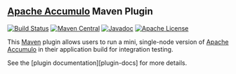 <!--
Licensed to the Apache Software Foundation (ASF) under one or more
contributor license agreements.  See the NOTICE file distributed with
this work for additional information regarding copyright ownership.
The ASF licenses this file to You under the Apache License, Version 2.0
(the "License"); you may not use this file except in compliance with
the License.  You may obtain a copy of the License at

    http://www.apache.org/licenses/LICENSE-2.0

Unless required by applicable law or agreed to in writing, software
distributed under the License is distributed on an "AS IS" BASIS,
WITHOUT WARRANTIES OR CONDITIONS OF ANY KIND, either express or implied.
See the License for the specific language governing permissions and
limitations under the License.
-->

[Apache Accumulo][accumulo] Maven Plugin
--
[![Build Status][ti]][tl] [![Maven Central][mi]][ml] [![Javadoc][ji]][jl] [![Apache License][li]][ll]

This [Maven] plugin allows users to run a mini, single-node version of [Apache Accumulo][accumulo]
in their application build for integration testing.

See the [plugin documentation][plugin-docs] for more details.

[accumulo]: https://accumulo.apache.org
[Maven]: https://maven.apache.org
[li]: https://img.shields.io/badge/license-ASL-blue.svg
[ll]: https://www.apache.org/licenses/LICENSE-2.0
[mi]: https://maven-badges.herokuapp.com/maven-central/org.apache.accumulo/accumulo-maven-plugin/badge.svg
[ml]: https://maven-badges.herokuapp.com/maven-central/org.apache.accumulo/accumulo-maven-plugin/
[ji]: https://www.javadoc.io/badge/org.apache.accumulo/accumulo-maven-plugin.svg
[jl]: https://www.javadoc.io/doc/org.apache.accumulo/accumulo-maven-plugin
[ti]: https://travis-ci.org/apache/accumulo-maven-plugin.svg?branch=master
[tl]: https://travis-ci.org/apache/accumulo-maven-plugin

